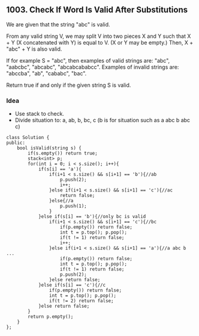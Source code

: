 ## 1003. Check If Word Is Valid After Substitutions

We are given that the string "abc" is valid.

From any valid string V, we may split V into two pieces X and Y such that X + Y (X concatenated with Y) is equal to V.  (X or Y may be empty.)  Then, X + "abc" + Y is also valid.

If for example S = "abc", then examples of valid strings are: "abc", "aabcbc", "abcabc", "abcabcababcc".  Examples of invalid strings are: "abccba", "ab", "cababc", "bac".

Return true if and only if the given string S is valid.

### Idea
- Use stack to check.
- Divide situation to: a, ab, b, bc, c (b is for situation such as a abc b abc c)
```
class Solution {
public:
    bool isValid(string s) {
        if(s.empty()) return true;
        stack<int> p;
        for(int i = 0; i < s.size(); i++){
            if(s[i] == 'a'){
                if(i+1 < s.size() && s[i+1] == 'b'){//ab
                    p.push(2);
                    i++;
                }else if(i+1 < s.size() && s[i+1] == 'c'){//ac
                    return false;
                }else{//a
                    p.push(1);
                }
            }else if(s[i] == 'b'){//only bc is valid
                if(i+1 < s.size() && s[i+1] == 'c'){//bc
                    if(p.empty()) return false;
                    int t = p.top(); p.pop();
                    if(t != 1) return false;
                    i++;
                }else if(i+1 < s.size() && s[i+1] == 'a'){//a abc b ...
                    if(p.empty()) return false;
                    int t = p.top(); p.pop();
                    if(t != 1) return false;
                    p.push(2);
                }else return false;
            }else if(s[i] == 'c'){//c
                if(p.empty()) return false;
                int t = p.top(); p.pop();
                if(t != 2) return false;
            }else return false;
        }
        return p.empty();
    }
};
```
